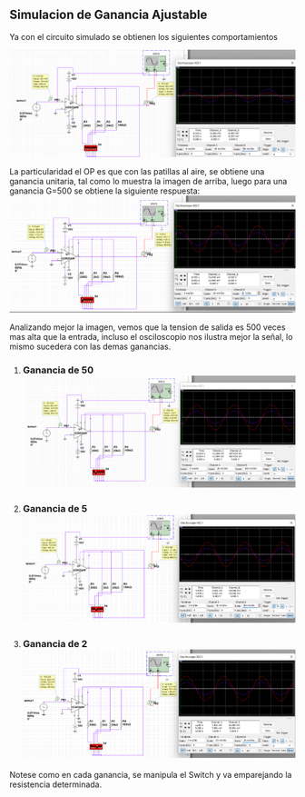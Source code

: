 ## Simulacion de Ganancia Ajustable

Ya con el circuito simulado se obtienen los siguientes comportamientos

![Ganancia Unitario](GananciaUnitaria.png)

La particularidad el OP es que con las patillas al aire, se obtiene una ganancia unitaria, tal como lo muestra la imagen de arriba, luego para una ganancia G=500 se obtiene la siguiente respuesta:
![Ganancia 500](Ganancia500.png)

Analizando mejor la imagen, vemos que la tension de salida es 500 veces mas alta que la entrada, incluso el osciloscopio nos ilustra mejor la señal, lo mismo sucedera con las demas ganancias.

1.
   ### Ganancia de 50 ![Ganancia 50](Ganancia50.png)
2.
   ### Ganancia de 5 ![Ganancia 5](Ganancia5.png)
3.
   ### Ganancia de 2 ![Ganancia 2](Ganancia2.png)

Notese como en cada ganancia, se manipula el Switch y va emparejando la resistencia determinada.
